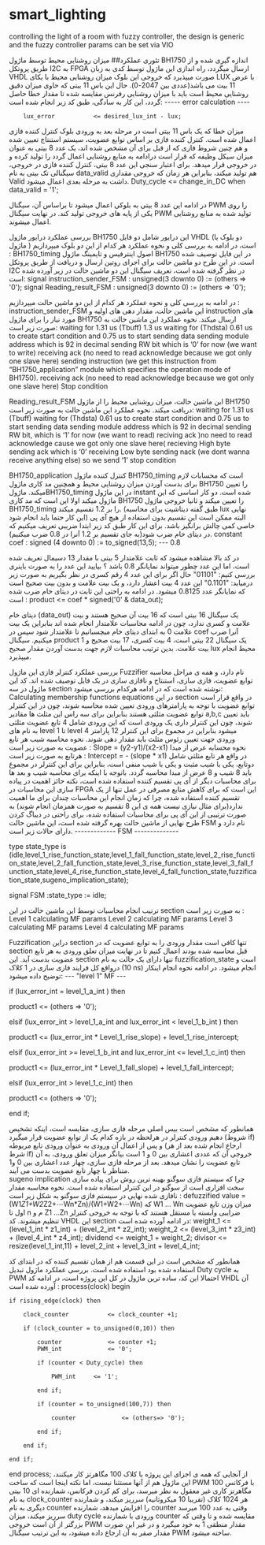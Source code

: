 # smart_lighting
controlling the light of a room with fuzzy controller, the design is generic and the fuzzy controller params can be set via VIO


تئوری عملکرد## 
میزان روشنایی محیط توسط ماژول BH1750 اندازه گیری شده و از طریق پروتکل I2C به FPGA ارسال میگردد، راه اندازی این ماژول توسط کدی به زبان VHDL صورت میپذیرد که خروجی این بلوک میزان روشنایی محیط با یکای LUX با عرض 11 بیت می باشد(عددی بین 2047-0). 
حال این باس 11 بیتی که حاوی میزان دقیق روشنایی محیط است باید با میزان روشنایی رفرنس مقایسه شده تا مقدار خطا حاصل گردد، این کار به سادگی، طبق کد زیر انجام شده است: 
                ----- error calculation ---- 

        lux_error           <= desired_lux_int - lux; 

میزان خطا که یک باس 11 بیتی است در مرحله بعد به ورودی بلوک کنترل کننده فازی اعمال شده است. کنترل کننده فازی بر اساس توابع عضویت، سیستم استنتاج تعیین شده و هم چنین شروط فازی که از قبل برای آن مشخص شده اند، یک عدد 8 بیتی به عنوان میزان سیکل وظیفه که قرار است درادامه به منابع روشنایی اعمال گردد را تولید کرده و در خروجی قرار میدهد. 
برای اعتبار سنجی این عدد 8 بیتی، کنترل کننده فازی در خروجی، سیگنالی تک بیتی به نام data_valid هم تولید میکند، بنابراین هر زمان که خروجی مقداری Valid داشت به مرحله بعدی اعمال میشود. 
        Duty_cycle      <= change_in_DC when data_valid = '1';

در ادامه این عدد 8 بیتی به بلوکی اعمال میشود تا براساس آن، سیگنال PWM را روی یکی از پایه های خروجی تولید کند. 
در نهایت سیگنال PWM تولید شده به منابع روشنایی اعمال میشوند. 




بررسی عملکرد درایور ماژول BH1750
این درایور شامل دو فایل VHDL (دو بلوک یا ماژول ) است، در ادامه به بررسی کلی و نحوه عملکرد هر کدام از این دو بلوک میپردازیم : 
BH1750_timing
اصول اینترفیس و تایمینگ ماژول BH1750 در این فایل توصیف شده است. 
در این طرح دو ماشین حالت برای اجرای روتین ارسال و دریافت از طریق پروتکل I2C در نظر گرفته شده است، تعریف سیگنال این دو ماشین حالت در زیر آورده شده است: 
        signal      instruction_sender_FSM  : unsigned(3 downto 0) := (others => '0');
        signal      Reading_result_FSM      : unsigned(3 downto 0) := (others => '0');

در ادامه به بررسی کلی و نحوه عملکرد هر کدام از این دو ماشین حالت میپردازیم : 
instruction_sender_FSM
این ماشین حالت، مقدار دهی های اولیه و instruction  های مورد نیاز را برای ماژول BH1750 ارسال میکند. 
نحوه عملکرد این ماشین حالت به صورت زیر است: 
	waiting for 1.31 us (Tbuff) 1.3 us
	waiting for (Thdsta) 0.61 us to create start condition and 0.75 us to start sending data
	sending module address which is 92 in decimal
	sending RW bit which is ‘0’ for now (we want to write) 
	receiving ack (no need to read acknowledge because we got only one slave here)
	sending instruction (we get this instruction from “BH1750_application” module which specifies the operation mode of BH1750).
	receiving ack (no need to read acknowledge because we got only one slave here)
	Stop condition


Reading_result_FSM
این ماشین حالت، میزان روشنایی محیط را از ماژول BH1750 دریافت میکند. 
نحوه عملکرد این ماشین حالت به صورت زیر است: 
	waiting for 1.31 us (Tbuff) 
	waiting for  (Thdsta)  0.61 us to create start condition and 0.75 us to start sending data
	sending module address which is 92 in decimal
	sending RW bit, which is ‘1’ for now (we want to read) 
	reciving ack )no need to read acknowledge cause we got only one slave here(
	recieving High byte
	sending ack which is ‘0’
	receiving Low byte
	sending nack (we dont wanna receive anything else) so we send ‘1’
	stop condition


BH1750_application
کنترل کننده ماژول BH1750_timing است که محسابات لازم برای بدست آوردن میزان روشنایی محیط و همچنین مد کاری ماژول BH1750 را تعیین میکند. 
ماژولBH1750_timing در این ماژول instant شده است. دو کار اساسی که این ماژول میکند اولا این است که مد کاری BH1750 را تعیین میکند و ثانیا خروجی ماژول BH1750_timing را بر 1.2 تقسیم میکند. (طبق گفته دیتاشیت برای محاسبه lux نهایی این کار حتما باید انجام شود) البته ممکن است این تقسیم بدون استفاده از هیچ آی پی خاصی کمی چالش برانگیز باشد. برای این کار طبق کد زیر ابتدا ضریبی تعریف میکنیم که در دیتای خام ضرب شود(به جای تقسیم بر 1.2 آنرا در 0.8 ضرب میکنیم).
constant coef               : signed (4 downto 0) := to_signed(13,5); --- 0.8


در کد بالا مشاهده میشود که ثابت علامتدار 5 بیتی با مقدار 13 دسیمال تعریف شده است، اما این عدد چطور میتواند نمایانگر 0.8 باشد ؟ 
بیایید این عدد را به صورت باینری بررسی کنیم: 
"01101"
حال اگر برای این عدد 4 رقم کسری در نظر بگیریم به صورت زیر درمیاید: 
"0.1101"
این عدد 4 بیت اعشار دارد، و یک بیت علامت و بدون بیت صحیح است که نمایانگر عدد 0.8125  میشود. 
در ادامه به راحتی این ثابت در دیتای خام ضرب شده است : 
        product                 <= coef * signed('0' & data_out);


دیتای خام (data_out)  یک سیگنال 16 بیتی است که 16 بیت آن صحیح هستند و بیت علامت و کسری ندارد، چون در ادامه محاسبات علامتدار انجام شده اند بنابراین یک بیت علامت 0 به ابتدای دیتای خام میچسبانیم تا علامتدار شود سپس در coef آنرا ضرب میکنیم. 
سیگنال product یک سیگنال 22 بیتی است، 4 بیت کسری، 17 بیت صحیح و 1 بیت علامت. 
بدین ترتیب محاسبات لازم جهت بدست آوردن مقدار صحیح lux محیط انجام میپذیرد. 

بررسی عملکرد کنترلر فازی
این ماژول Fuzzifier نام دارد، و همه ی مراحل محاسبه توابع عضویت، فازی سازی، استنتاج و نافازی سازی در یک فایل توصیف شده اند. 
کد این ماژول در سه section نوشته شده است که در ادامه هرکدام بررسی میشود: 
Calculating membership functions equations 
در این section در واقع قرار است توابع عضویت با توجه به پارامترهای ورودی تعیین شده محاسبه شوند، چون در این کنترلر توابع عضویت مثلثی هستند بنابراین برای سه راس این مثلث ها مقادیر a,b,c باید تعیین شوند، چون این کنترلر داری یک ورودی است که این ورودی شامل 4 تابع عضویت مثلثی به نام های level 1  تا level 4 میشود بنابراین در مجموع برای این کنترلر 12 پارامتر ورودی جهت تعیین رئوس مثلث باید مقدار دهی شوند. 
نحوه محاسبه شیب هر تابع عضویت به صورت زیر است : 
Slope = (y2-y1)/(x2-x1)
نحوه محسابه عرض از مبدا هرتابع به صورت زیر است : 
Intercept = - (slope * x1)
در واقع هر تابع مثلثی شامل دوتابع، یکی با شیب مثبت و یکی با شیب منفی است، بنابراین برای این کنترلر در مجموع باید 8 شیب و 8 عرض از مبدا محاسبه گردد. 
باتوجه با اینکه برای محاسبه شیب و بعد ها برای محاسبات دیگر از آی پی تقسیم کننده استفاده شده است، نکته حائز اهمیت در پیاده سازی این محاسبات در FPGA این است که برای کاهش منابع مصرفی در عمل تنها از یک تقسیم کننده استفاده شده، چرا که زمان انجام این محاسبات چندان برای ما اهمیت ندارد(برای مثال نیازی نیست همه ی این 8 تقسیم به صورت همزمان انجام شوند) به صورت ترتیبی از این آی پی برای محاسبات استفاده شده، برای راحتی در دیباگ کردن طرح نهایی از ماشین حالت بهره گرفته شده است، این ماشین حالت FSM نام دارد و دارای حالات زیر است.
                ------------- FSM -------------- 

type state_type is (idle,level_1_rise_function_state,level_1_fall_function_state,level_2_rise_function_state,level_2_fall_function_state,level_3_rise_function_state,level_3_fall_function_state,level_4_rise_function_state,level_4_fall_function_state,fuzzification_state,sugeno_implication_state);

signal FSM :state_type := idle;
 
ترتیب انجام محاسبات توسط این ماشین حالت در این section به صورت زیر است : 
	Level 1 calculating MF params
	Level 2 calculating MF params
	Level 3 calculating MF params
	Level 4 calculating MF params


Fuzzification
دراین section تنها کافی است مقدار ورودی را به توابع عضویت که در section قبل محاسبه شده بودند اعمال کنیم تا در نهایت میزان تعلق ورودی به هر تابع عضویت بدست آید. 
این section تنها دارای یک حالت به نام fuzzification_state است و درواقع کل فرایند فازی سازی در 1 کلاک (10 ns) انجام میشود. 
در ادامه نحوه انجام اینکار توضیح داده میشود: 
                    --- "level 1" MF ---
            
if (lux_error_int = level_1_a_int ) then 
                    
 product1     <= (others => '0');
                    
elsif (lux_error_int > level_1_a_int and lux_error_int < level_1_b_int ) then 
            
 product1     <= (lux_error_int * Level_1_rise_slope) + level_1_rise_intercept;
                
elsif (lux_error_int >= level_1_b_int and lux_error_int <= level_1_c_int) then 
                
 product1     <= (lux_error_int * Level_1_fall_slope) + level_1_fall_intercept;

elsif (lux_error_int > level_1_c_int) then 
                            
 product1     <= (others => '0');

end if;

همانطور که مشخص است بیس اصلی مرحله فازی سازی، مقایسه است، اینکه تشخیص دهیم ورودی کنترلر در هرلحظه در بازه کدام یک از توابع عضویت قرار میگیرد (شروط if) و پس از اعمال آن ورودی به عنوان ورودی تابع مربوطه (ارجاع انجام شده بعد از هر شرط if) خروجی آن که عددی اعشاری بین 0 و 1 است بیانگر میزان تعلق ورودی، به آن تابع عضویت را نشان میدهد. 
بعد از مرحله فازی سازی، چهار عدد اعشاری بین 0 و1 متناظر با چهار تابع عضویت بدست می آیند.  
sugeno implication
چرا که سیستم فازی سوگنو بهینه ترین روش برای پیاده سازی سخت افزاری است از سوگنو در این کنترلر استفاده شده است. 
نحوه محاسبه مقدار نافازی شده نهایی در سیستم فازی سوگنو به شکل زیر است : 
defuzzified value = (W1*Z1+W2*Z2+⋯Wn*Zn)/(W1+W2+⋯Wn)
که W1 … Wn میزان وزن تابع عضویت اول تا n م و Z1 …Zn ضرایبی وابسته یا مستقل هستند که با توجه به خروجی کنترلر تنظیم میشوند.
کد VHDL این section  در ادامه آورده شده است: 
weight_1     <= (level_1_int * z1_int) + (level_2_int * z2_int);
weight_2     <= (level_3_int * z3_int) + (level_4_int * z4_int); 
dividend     <= weight_1 + weight_2;
divisor      <= resize(level_1_int,11) + level_2_int + level_3_int + level_4_int;

همانطور که مشخص است در این قسمت هم از همان تقسیم کننده که در ابتدای کد استفاده شده بود استفاده شده است. 
بررسی عملکرد ماژول تبدیل Duty cycle  به PWM 
احتمالا این کد، ساده ترین ماژول در کل این پروژه است، در ادامه کد VHDL آن آورده شده است : 
process(clock)
begin 

    if rising_edge(clock) then

        clock_counter           <= clock_counter +1;
    
        if (clock_counter = to_unsigned(0,10)) then 
        
            counter             <= counter +1;
            PWM_int             <= '0';
            
            if (counter < Duty_cycle) then 
            
                PWM_int     <= '1';
                
            end if;
            
            if (counter = to_unsigned(100,7)) then 
            
                counter             <= (others=> '0');
            
            end if;
            
        end if;
    
    end if; 
    
end process;
از آنجایی که همه ی اجزای این پروژه با کلاک 100 مگاهرتز کار میکنند، این ماژول هم از آنها مستثنا نیست، اما نکته اینجا است که ساخت PWM با فرکانس 100 مگاهرتز کاری غیر معقول به نظر میرسد، برای کم کردن فرکانس، شمارنده ای 10 بیتی به نام clock_counter هر 1024 کلاک (تقریبا 10 میکروثانیه) سرریز میکند، و شمارنده دیگری به نام counter را افزایش میدهد، شمارنده counter وقتی به عدد 100 میرسد سرریز میکند، میزان duty cycle ورودی با شمارنده counter مقایسه شده و تا وقتی که بزرگتر از آن است خروجی PWM مقدار منطقی 1 به خود میگیرد و در غیر این صورت مقدار صفر به آن ارجاع داده میشود، به این ترتیب سیگنال PWM ساخته میشود. 
